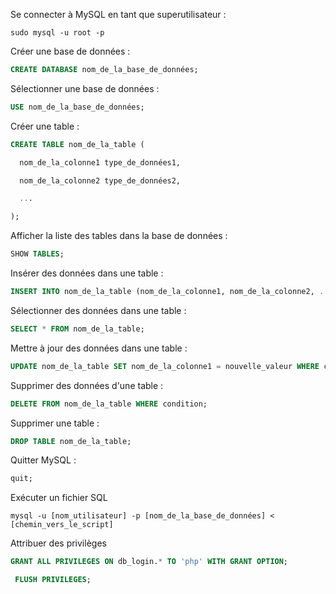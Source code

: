 Se connecter à MySQL en tant que superutilisateur :
```shell
sudo mysql -u root -p
```


Créer une base de données :
```sql
CREATE DATABASE nom_de_la_base_de_données;
```


Sélectionner une base de données :
```sql
USE nom_de_la_base_de_données;
```


Créer une table :
```sql
CREATE TABLE nom_de_la_table (

  nom_de_la_colonne1 type_de_données1,

  nom_de_la_colonne2 type_de_données2,

  ...

);
```

Afficher la liste des tables dans la base de données :
```sql
SHOW TABLES;
```


Insérer des données dans une table :
```sql
INSERT INTO nom_de_la_table (nom_de_la_colonne1, nom_de_la_colonne2, ...) VALUES (valeur1, valeur2, ...);
```


Sélectionner des données dans une table :
```sql
SELECT * FROM nom_de_la_table;
```


Mettre à jour des données dans une table :
```sql
UPDATE nom_de_la_table SET nom_de_la_colonne1 = nouvelle_valeur WHERE condition;
```


Supprimer des données d'une table :
```sql
DELETE FROM nom_de_la_table WHERE condition;
```


Supprimer une table :
```sql
DROP TABLE nom_de_la_table;
```

Quitter MySQL :
```sql
quit;
```

Exécuter un fichier SQL
```shell
mysql -u [nom_utilisateur] -p [nom_de_la_base_de_données] < [chemin_vers_le_script]
```

Attribuer des privilèges
```sql
GRANT ALL PRIVILEGES ON db_login.* TO 'php' WITH GRANT OPTION;
```
```sql
 FLUSH PRIVILEGES;
```